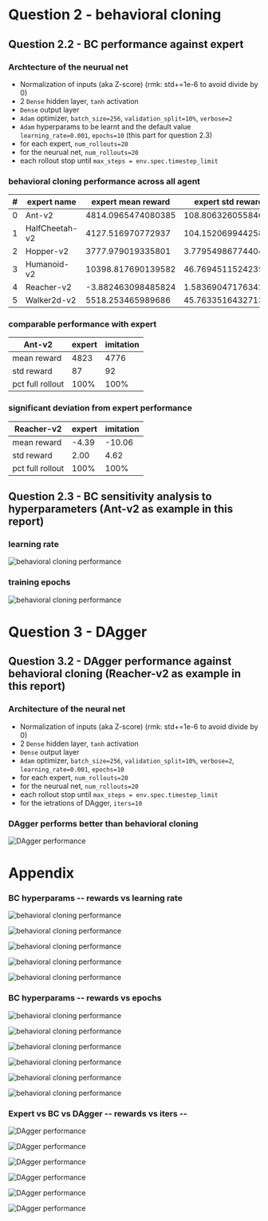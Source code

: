 # Question 2 - behavioral cloning
## Question 2.2 - BC performance against expert
### Archtecture of the neurual net
- Normalization of inputs (aka Z-score) (rmk: std+=1e-6 to avoid divide by 0)
- 2 `Dense` hidden layer, `tanh` activation
- `Dense` output layer
- `Adam` optimizer, `batch_size=256`, `validation_split=10%`, `verbose=2`
- `Adam` hyperparams to be learnt and the default value `learning_rate=0.001`, `epochs=10` (this part for question 2.3)
- for each expert, `num_rollouts=20`
- for the neurual net, `num_rollouts=20`
- each rollout stop until `max_steps = env.spec.timestep_limit`

### behavioral cloning performance across all agent
| # | expert name | expert mean reward | expert std reward | BC mean reward | BC std reward |
| --- | --- | --- | --- | --- | --- |
| 0 | Ant-v2 | 4814.0965474080385 | 108.80632605584692 | 4406.201751455288 | 573.3854836162683 |
| 1 | HalfCheetah-v2 | 4127.516970772937 | 104.15206994425873 | 3513.893690862605 | 508.35242034980627 |
| 2 | Hopper-v2 | 3777.979019335801 | 3.7795498677440458 | 348.8571445834208 | 5.574347555130938 |
| 3 | Humanoid-v2 | 10398.817690139582 | 46.76945115242351 | 1398.7654248744934 | 662.1544824968952 |
| 4 | Reacher-v2 | -3.882463098485824 | 1.5836904717634293 | -10.895058170778515 | 4.211804026505475 |
| 5 | Walker2d-v2 | 5518.253465989686 | 45.763351643271314 | 5231.149197823615 | 1010.5542993232773 |


### comparable performance with expert
  Ant-v2         |      expert |   imitation
-----------------|-------------|------------
mean reward      |        4823 | 4776
std reward       |       87    | 92
pct full rollout |   100%      |  100%


### significant deviation from expert performance
  Reacher-v2         |      expert |   imitation
-----------------|-------------|------------
mean reward      |  -4.39  | -10.06
std reward       |   2.00     | 4.62
pct full rollout |   100%      |  100%

## Question 2.3 - BC sensitivity analysis to hyperparameters (Ant-v2 as example in this report)
### learning rate
![behavioral cloning performance](report_output/Ant-v2-BC-rewards-lr.png)

### training epochs
![behavioral cloning performance](report_output/Ant-v2-BC-rewards-ep.png)

# Question 3 - DAgger
## Question 3.2 - DAgger performance against behavioral cloning (Reacher-v2 as example in this report)
### Architecture of the neural net
- Normalization of inputs (aka Z-score) (rmk: std+=1e-6 to avoid divide by 0)
- 2 `Dense` hidden layer, `tanh` activation
- `Dense` output layer
- `Adam` optimizer, `batch_size=256`, `validation_split=10%`, `verbose=2`, `learning_rate=0.001`, `epochs=10`
- for each expert, `num_rollouts=20`
- for the neurual net, `num_rollouts=20`
- each rollout stop until `max_steps = env.spec.timestep_limit`
- for the ietrations of DAgger, `iters=10`

### DAgger performs better than behavioral cloning
![DAgger performance](report_output/Reacher-v2-DAgger-rewards.png)

# Appendix
### BC hyperparams -- rewards vs learning rate
![behavioral cloning performance](report_output/Ant-v2-BC-rewards-lr.png)

![behavioral cloning performance](report_output/HalfCheetah-v2-BC-rewards-lr.png)

![behavioral cloning performance](report_output/Hopper-v2-BC-rewards-lr.png)

![behavioral cloning performance](report_output/Reacher-v2-BC-rewards-lr.png)

![behavioral cloning performance](report_output/Walker2d-v2-BC-rewards-lr.png)

### BC hyperparams -- rewards vs epochs
![behavioral cloning performance](report_output/Ant-v2-BC-rewards-ep.png)

![behavioral cloning performance](report_output/HalfCheetah-v2-BC-rewards-ep.png)

![behavioral cloning performance](report_output/Hopper-v2-BC-rewards-ep.png)

![behavioral cloning performance](report_output/Humanoid-v2-BC-rewards-ep.png)

![behavioral cloning performance](report_output/Reacher-v2-BC-rewards-ep.png)

![behavioral cloning performance](report_output/Walker2d-v2-BC-rewards-ep.png)

### Expert vs BC vs DAgger -- rewards vs iters -- 
![DAgger performance](report_output/Ant-v2-DAgger-rewards.png)

![DAgger performance](report_output/HalfCheetah-v2-DAgger-rewards.png)

![DAgger performance](report_output/Hopper-v2-DAgger-rewards.png)

![DAgger performance](report_output/Humanoid-v2-DAgger-rewards.png)

![DAgger  performance](report_output/Reacher-v2-DAgger-rewards.png)

![DAgger  performance](report_output/Walker2d-v2-DAgger-rewards.png)

